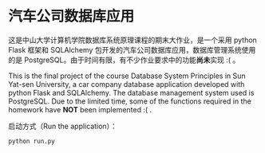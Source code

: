 # 汽车公司数据库应用

这是中山大学计算机学院数据库系统原理课程的期末大作业，是一个采用 python Flask 框架和 SQLAlchemy 包开发的汽车公司数据库应用，数据库管理系统使用的是 PostgreSQL。由于时间有限，有不少作业要求中的功能**尚未**实现 :( 。

This is the final project of the course Database System Principles in Sun Yat-sen University, a car company database application developed with python Flask and SQLAlchemy. The database management system used is PostgreSQL. Due to the limited time, some of the functions required in the homework have **NOT** been implemented :( .

启动方式（Run the application）：

```bash
python run.py
```